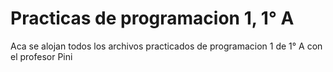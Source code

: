 # Practicas de programacion 1, 1° A

Aca se alojan todos los archivos practicados de programacion 1 de 1° A con el profesor Pini
